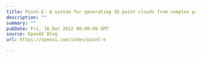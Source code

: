 ```yaml
---
title: Point-E: A system for generating 3D point clouds from complex prompts
description: ""
summary: ""
pubDate: Fri, 16 Dec 2022 08:00:00 GMT
source: OpenAI Blog
url: https://openai.com/index/point-e

---
```


